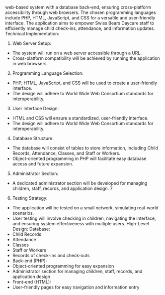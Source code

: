 web-based system with a database back-end, ensuring cross-platform 
accessibility through web browsers. The chosen programming languages include PHP, HTML, 
JavaScript, and CSS for a versatile and user-friendly interface. The application aims to empower Swiss 
Bears Daycare staff to efficiently manage child check-ins, attendance, and information updates.
Technical Implementation:
1. Web Server Setup:
 - The system will run on a web server accessible through a URL.
 - Cross-platform compatibility will be achieved by running the application in web browsers.
2. Programming Language Selection:
 - PHP, HTML, JavaScript, and CSS will be used to create a user-friendly interface.
 - The design will adhere to World Wide Web Consortium standards for interoperability.
3. User Interface Design:
 - HTML and CSS will ensure a standardized, user-friendly interface.
 - The design will adhere to World Wide Web Consortium standards for interoperability.
4. Database Structure:
 - The database will consist of tables to store information, including Child Records, Attendance, 
Classes, and Staff or Workers.
 - Object-oriented programming in PHP will facilitate easy database access and future expansion.
5. Administrator Section:
 - A dedicated administrator section will be developed for managing children, staff, records, and 
application design.
7
6. Testing Strategy:
 - The application will be tested on a small network, simulating real-world scenarios.
 - User testing will involve checking in children, navigating the interface, and ensuring system 
effectiveness with multiple users.
High-Level Design:
Database:
 - Child Records
 - Attendance
 - Classes
 - Staff or Workers
 - Records of check-ins and check-outs
- Back-end (PHP):
 - Object-oriented programming for easy expansion
 - Administrator section for managing children, staff, records, and application design
- Front-end (HTML):
 - User-friendly pages for easy navigation and information entry
